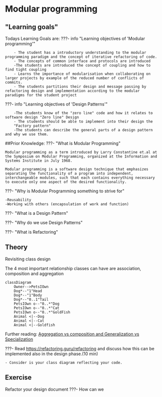# Modular programming
## "Learning goals"

Todays Learning Goals are:
    ???- info "Learning objectives of 'Modular programming'"

        - The student has a introductory understanding to the modular programming paradigm and the concept of iterative refactoring of code. 
        - The concepts of common interface and protocols are introduced
        -The students are introduced the concept of coupling and how to find tight coupling
        - Learns the importance of modularisation when collaborating on larger projects by example of the reduced number of conflicts of commits.
        - The students partitions their design and message passing by refactoring design and implementation according to the modular paradigms for the student project
   
   ???- info "Learning objectives of 'Design Patterns'"
    
        -The students know of the "zero line" code and how it relates to software design "Zero line" Design
        - The students should be able to implement into their design the 
        "Factory pattern"
        -The students can describe the general parts of a design pattern and why we use them.


##Prior Knowledge:
???- "What is Modular Programming"

    Modular programming as a term introduced by Larry Constantine et.al at the Symposium on Modular Programming, organized at the Information and Systems Institute in July 1968.
    
    Modular programming is a software design technique that emphasizes separating the functionality of a program into independent, interchangeable modules, such that each contains everything necessary to execute only one aspect of the desired functionality. 
???- "Why is Modular Programming something to strive for"

    -Reusability 
    -Working with others (encapsulation of work and function)
    
???- "What is a Design Pattern"

???- "Why do we use Design Patterns"

???- "What is Refactoring"


## Theory
Revisiting class design

The 4 most important relationship classes can have
are association, composition and aggregation
```mermaid
classDiagram 
    Owner-->PetsIOwn
    Dog*--"1"Head
    Dog*--"1"Body
    Dog*--"0..1"Tail
    PetsIOwn o--"0..*"Dog
    PetsIOwn o--"0..*"Cat
    PetsIOwn o--"0..*"GoldFish
    Animal <|--Dog
    Animal <|--Cat
    Animal <|--Goldfish
```
Further reading:
[Aggregation vs composition and Generalization vs Specialization](https://www.visual-paradigm.com/guide/uml-unified-modeling-language/uml-aggregation-vs-composition/)


???- Read https://refactoring.guru/refactoring and discuss how this can be implemented also in the design phase.(10 min)

    - Consider is your class diagram reflecting your code.

## Exercise
 Refactor your design document 
 ???- How can we 